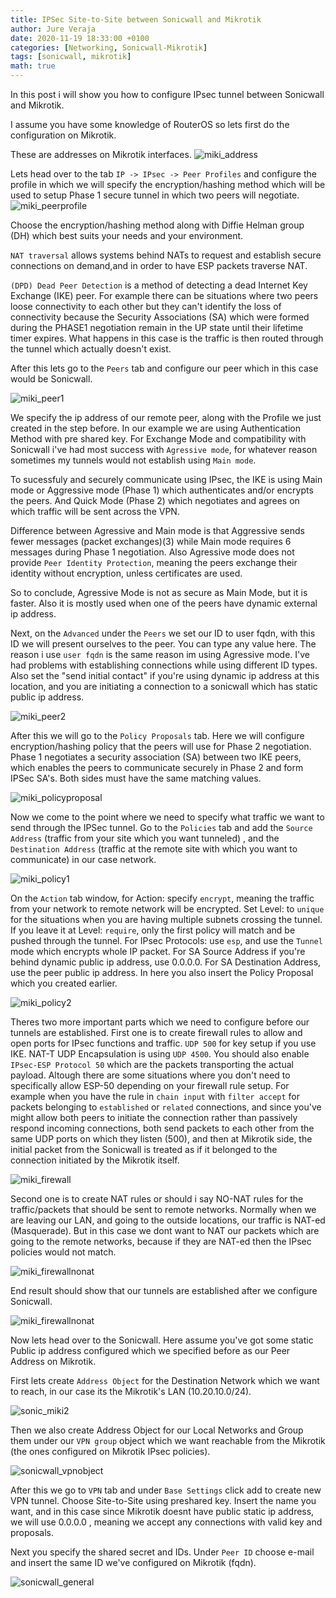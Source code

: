 ```yaml
---
title: IPSec Site-to-Site between Sonicwall and Mikrotik
author: Jure Veraja
date: 2020-11-19 18:33:00 +0100
categories: [Networking, Sonicwall-Mikrotik]
tags: [sonicwall, mikrotik]
math: true
---
```

In this post i will show you how to configure IPsec tunnel between Sonicwall and Mikrotik.

I assume you have some knowledge of RouterOS so lets first do the configuration on Mikrotik.

These are addresses on Mikrotik interfaces.
![miki_address](/assets/img/sample/miki_address.png)

Lets head over to the tab `IP -> IPsec -> Peer Profiles` and configure the profile in which we will specify the encryption/hashing method which will be used to setup Phase 1 secure tunnel in which two peers will negotiate.
![miki_peerprofile](/assets/img/sample/miki_peerprofile.png)

Choose the encryption/hashing method along with Diffie Helman group (DH) which best suits your needs and your environment.

`NAT traversal` allows systems behind NATs to request and establish secure connections on demand,and in order to have ESP packets traverse NAT.

`(DPD) Dead Peer Detection` is a method of detecting a dead Internet Key Exchange (IKE) peer. For example there can be situations where two peers loose connectivity to each other but they can't identify the loss of connectivity because the Security Associations (SA) which were formed during the PHASE1 negotiation remain in the UP state until their lifetime timer expires. What happens in this case is the traffic is then routed through the tunnel which actually doesn't exist.

After this lets go to the `Peers` tab and configure our peer which in this case would be Sonicwall.

![miki_peer1](/assets/img/sample/miki_peer1.png)

We specify the ip address of our remote peer, along with the Profile we just created in the step before. 
In our example we are using Authentication Method with pre shared key. 
For Exchange Mode and compatibility with Sonicwall i've had most success with `Agressive mode`, for whatever reason sometimes my tunnels would not establish using `Main mode`.

To sucessfuly and securely communicate using IPsec, the IKE is using Main mode or Aggressive mode (Phase 1) which authenticates and/or encrypts the peers. And Quick Mode (Phase 2) which negotiates and agrees on which traffic will be sent across the VPN.

Difference between Agressive and Main mode is that Aggressive sends fewer messages (packet exchanges)(3) while Main mode requires 6 messages during Phase 1 negotiation. Also Agressive mode does not provide `Peer Identity Protection`, meaning the peers exchange their identity without encryption, unless certificates are used.

So to conclude, Agressive Mode is not as secure as Main Mode, but it is faster. Also it is mostly used when one of the peers have dynamic external ip address.

Next, on the `Advanced` under the `Peers` we set our ID to user fqdn, with this ID we will present ourselves to the peer. You can type any value here. The reason i use `user fqdn` is the same reason im using Agressive mode. I've had problems with establishing connections while using different ID types. Also set the "send initial contact" if you're using dynamic ip address at this location, and you are initiating a connection to a sonicwall which has static public ip address.

![miki_peer2](/assets/img/sample/miki_peer2.png)

After this we will go to the `Policy Proposals` tab. Here we will configure encryption/hashing policy that the peers will use for Phase 2 negotiation. Phase 1 negotiates a security association (SA) between two IKE peers, which enables the peers to communicate securely in Phase 2 and form IPSec SA's. Both sides must have the same matching values.

![miki_policyproposal](/assets/img/sample/miki_policyproposal.png)

Now we come to the point where we need to specify what traffic we want to send through the IPSec tunnel. Go to the `Policies` tab and add the `Source Address` (traffic from your site which you want tunneled) , and the `Destination Address` (traffic at the remote site with which you want to communicate) in our case network.

![miki_policy1](/assets/img/sample/miki_policy1.png)

On the `Action` tab window, for Action: specify `encrypt`, meaning the traffic from your network to remote network will be encrypted. Set Level: to `unique` for the situations when you are having multiple subnets crossing the tunnel. If you leave it at Level: `require`, only the first policy will match and be pushed through the tunnel. For IPsec Protocols: use `esp`, and use the `Tunnel` mode which encrypts whole IP packet. For SA Source Address if you're behind dynamic public ip address, use 0.0.0.0. For SA Destination Address, use the peer public ip address. In here you also insert the Policy Proposal which you created earlier.

![miki_policy2](/assets/img/sample/miki_policy2.png)

Theres two more important parts which we need to configure before our tunnels are established. First one is to create firewall rules to allow and open ports for IPsec functions and traffic.  `UDP 500` for key setup if you use IKE. NAT-T UDP Encapsulation is using `UDP 4500`. You should also enable `IPsec-ESP Protocol 50` which are the packets transporting the actual payload. Altough there are some situations where you don't need to specifically allow ESP-50 depending on your firewall rule setup. For example when you have the rule in `chain input` with `filter accept` for packets belonging to `established` or `related` connections, and since you've might allow both peers to initiate the connection rather than passively respond incoming connections, both send packets to each other from the same UDP ports on which they listen (500), and then at Mikrotik side, the initial packet from the Sonicwall is treated as if it belonged to the connection initiated by the Mikrotik itself.

![miki_firewall](/assets/img/sample/miki_firewall.png)

Second one is to create NAT rules or should i say NO-NAT rules for the traffic/packets that should be sent to remote networks. Normally when we are leaving our LAN, and going to the outside locations, our traffic is NAT-ed (Masquerade). But in this case we dont want to NAT our packets which are going to the remote networks, because if they are NAT-ed then the IPsec policies would not match.

![miki_firewallnonat](/assets/img/sample/miki_firewallnonat.png)




End result should show that our tunnels are established after we configure Sonicwall.

![miki_firewallnonat](/assets/img/sample/miki_firewallnonat.png)

Now lets head over to the Sonicwall. Here assume you've got some static Public ip address configured which we specified before as our Peer Address on Mikrotik.

First lets create `Address Object` for the Destination Network which we want to reach, in our case its the Mikrotik's LAN (10.20.10.0/24).

![sonic_miki2](/assets/img/sample/sonic_miki2.png)

Then we also create Address Object for our Local Networks and Group them under our `VPN group` object which we want reachable from the Mikrotik (the ones configured on Mikrotik IPsec policies).

![sonicwall_vpnobject](/assets/img/sample/sonicwall_vpnobject.png)

After this we go to `VPN` tab and under `Base Settings` click add to create new VPN tunnel. Choose Site-to-Site using preshared key. Insert the name you want, and in this case since Mikrotik doesnt have public static ip address, we will use 0.0.0.0 , meaning we accept any connections with valid key and proposals.

Next you specify the shared secret and IDs. Under `Peer ID` choose e-mail and insert the same ID we've configured on Mikrotik (fqdn).

![sonicwall_general](/assets/img/sample/sonicwall_general.png)












